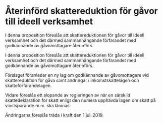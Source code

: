 # Återinförd skattereduktion för gåvor till ideell verksamhet

I denna proposition föreslås att skattereduktionen för gåvor till ideell
verksamhet och det därmed sammanhängande förfarandet med godkännande
av gåvomottagare återinförs.

I denna proposition föreslås att skattereduktionen för gåvor till ideell
verksamhet och det därmed sammanhängande förfarandet med godkännande
av gåvomottagare återinförs.

Förslaget föranleder en ny lag om godkännande av gåvomottagare vid
skattereduktion för gåva samt ändringar i inkomstskattelagen och skatteförfarandelagen.

Vidare föreslås ett slopande av regleringen av när en särskild
skattedeklaration för skatt enligt den numera upphävda lagen om skatt på vinstsparande m.m. ska lämnas.

Ändringarna föreslås träda i kraft den 1 juli 2019.
